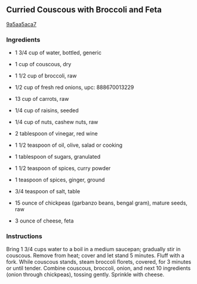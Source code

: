 ## Curried Couscous with Broccoli and Feta

[9a5aa5aca7](https://recipeland.com/recipe/v/curried-couscous-broccoli-feta-48688)

### Ingredients

 - 1 3/4 cup of water, bottled, generic

 - 1 cup of couscous, dry

 - 1 1/2 cup of broccoli, raw

 - 1/2 cup of fresh red onions, upc: 888670013229

 - 13 cup of carrots, raw

 - 1/4 cup of raisins, seeded

 - 1/4 cup of nuts, cashew nuts, raw

 - 2 tablespoon of vinegar, red wine

 - 1 1/2 teaspoon of oil, olive, salad or cooking

 - 1 tablespoon of sugars, granulated

 - 1 1/2 teaspoon of spices, curry powder

 - 1 teaspoon of spices, ginger, ground

 - 3/4 teaspoon of salt, table

 - 15 ounce of chickpeas (garbanzo beans, bengal gram), mature seeds, raw

 - 3 ounce of cheese, feta

### Instructions

Bring 1 3/4 cups water to a boil in a medium saucepan; gradually stir in couscous. Remove from heat; cover and let stand 5 minutes. Fluff with a fork. While couscous stands, steam broccoli florets, covered, for 3 minutes or until tender. Combine couscous, broccoli, onion, and next 10 ingredients (onion through chickpeas), tossing gently. Sprinkle with cheese.